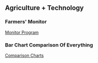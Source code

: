 ## Agriculture + Technology

### Farmers' Monitor

[Monitor Program](https://phanmad000.github.io/Group4/animals.html)

### Bar Chart Comparison Of Everything
[Comparison Charts](https://phanmad000.github.io/Group4/charts.html)
